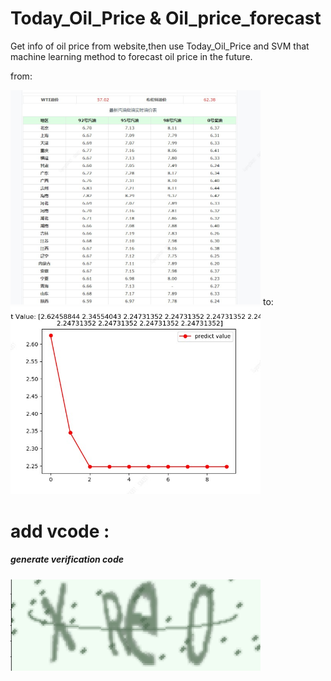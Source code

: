 # Today_Oil_Price & Oil_price_forecast
Get info of oil price from website,then use Today_Oil_Price and SVM that machine learning method to forecast oil price in the 
future.

from:

<img src="./img/websitecase.jpg" width="400">
to:

<img src="./img/showforecast.jpg" width="400">


# add vcode :
   
##### generate verification code
<img src="./img/showvcode.png" width="400">